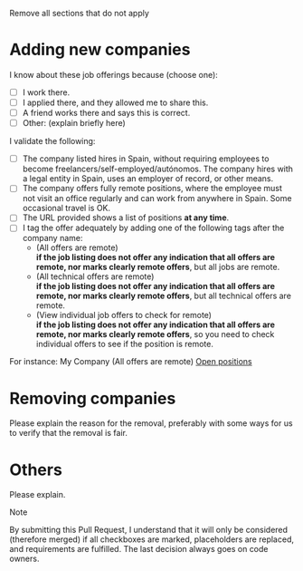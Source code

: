 Remove all sections that do not apply

# Adding new companies

I know about these job offerings because (choose one):
- [ ] I work there.
- [ ] I applied there, and they allowed me to share this.
- [ ] A friend works there and says this is correct.
- [ ] Other: (explain briefly here)

I validate the following:

- [ ] The company listed hires in Spain, without requiring employees to become freelancers/self-employed/autónomos. The company hires with a legal entity in Spain, uses an employer of record, or other means.
- [ ] The company offers fully remote positions, where the employee must not visit an office regularly and can work from anywhere in Spain. Some occasional travel is OK.
- [ ] The URL provided shows a list of positions **at any time**.
- [ ] I tag the offer adequately by adding one of the following tags after the company name:
  - (All offers are remote)  
     **if the job listing does not offer any indication that all offers are remote, nor marks clearly remote offers**, but all jobs are remote.
  - (All technical offers are remote)  
    **if the job listing does not offer any indication that all offers are remote, nor marks clearly remote offers**, but all technical offers are remote.
  - (View individual job offers to check for remote)  
     **if the job listing does not offer any indication that all offers are remote, nor marks clearly remote offers**, so you need to check individual offers to see if the position is remote.

For instance: My Company (All offers are remote) [Open positions](#)

# Removing companies

Please explain the reason for the removal, preferably with some ways for us to verify that the removal is fair.

# Others

Please explain.

> [!NOTE]
> By submitting this Pull Request, I understand that it will only be considered (therefore merged) if all checkboxes are marked, placeholders are replaced, and requirements are fulfilled. The last decision always goes on code owners. 
